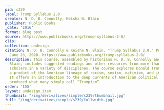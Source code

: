 ```yaml
---
pid: s239
label: Trump Syllabus 2.0
creator: N. D. B. Connolly, Keisha N. Blain
publisher: Public Books
_date: '2016'
format: blog post
source: https://www.publicbooks.org/trump-syllabus-2-0/
clio:
collection: undesign
citation: N. D. B. Connolly & Keisha N. Blain. "Trump Syllabus 2.0." Public Books.
  June 23, 2020. https://www.publicbooks.org/trump-syllabus-2-0/
description: This course, assembled by historians N. D. B. Connolly and Keisha N.
  Blain, includes suggested readings and other resources from more than one hundred
  scholars in a variety of disciplines. The course explores Donald Trump’s rise as
  a product of the American lineage of racism, sexism, nativism, and imperialism.
  It offers an introduction to the deep currents of American political culture that
  produced what many simply call “Trumpism”
order: '155'
layout: undesign_item
thumbnail: "/img/derivatives/simple/s239/thumbnail.jpg"
full: "/img/derivatives/simple/s239/fullwidth.jpg"
---
```

